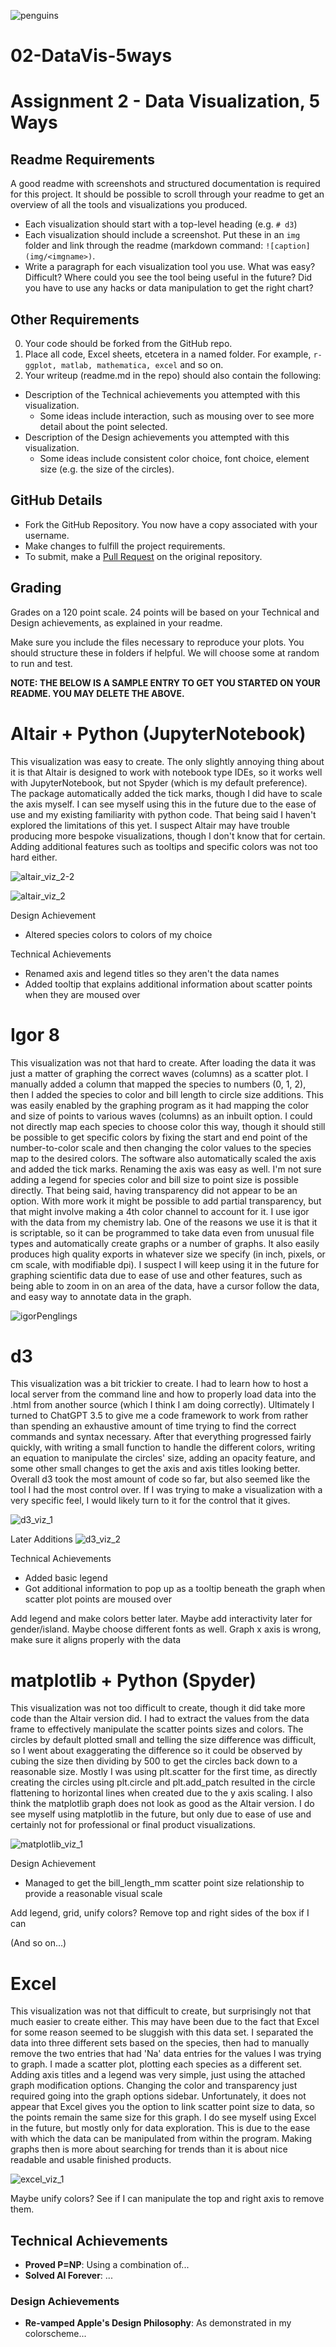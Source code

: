 
![penguins](https://github.com/cs4804-24c/a2-DataVis-5Ways/assets/412089/accc5680-3c77-4d29-9502-d3ff8cd922af)

# 02-DataVis-5ways

Assignment 2 - Data Visualization, 5 Ways  
===


Readme Requirements
---

A good readme with screenshots and structured documentation is required for this project. 
It should be possible to scroll through your readme to get an overview of all the tools and visualizations you produced.

- Each visualization should start with a top-level heading (e.g. `# d3`)
- Each visualization should include a screenshot. Put these in an `img` folder and link through the readme (markdown command: `![caption](img/<imgname>)`.
- Write a paragraph for each visualization tool you use. What was easy? Difficult? Where could you see the tool being useful in the future? Did you have to use any hacks or data manipulation to get the right chart?

Other Requirements
---

0. Your code should be forked from the GitHub repo.
1. Place all code, Excel sheets, etcetera in a named folder. For example, `r-ggplot, matlab, mathematica, excel` and so on.
2. Your writeup (readme.md in the repo) should also contain the following:

- Description of the Technical achievements you attempted with this visualization.
  - Some ideas include interaction, such as mousing over to see more detail about the point selected.
- Description of the Design achievements you attempted with this visualization.
  - Some ideas include consistent color choice, font choice, element size (e.g. the size of the circles).

GitHub Details
---

- Fork the GitHub Repository. You now have a copy associated with your username.
- Make changes to fulfill the project requirements. 
- To submit, make a [Pull Request](https://help.github.com/articles/using-pull-requests/) on the original repository.

Grading
---

Grades on a 120 point scale. 
24 points will be based on your Technical and Design achievements, as explained in your readme. 

Make sure you include the files necessary to reproduce your plots.
You should structure these in folders if helpful.
We will choose some at random to run and test.

**NOTE: THE BELOW IS A SAMPLE ENTRY TO GET YOU STARTED ON YOUR README. YOU MAY DELETE THE ABOVE.**


# Altair + Python (JupyterNotebook)

This visualization was easy to create. The only slightly annoying thing about it is that Altair is designed to work with notebook type IDEs, so it works well with JupyterNotebook, but not Spyder (which is my default preference). The package automatically added the tick marks, though I did have to scale the axis myself. I can see myself using this in the future due to the ease of use and my existing familiarity with python code. That being said I haven't explored the limitations of this yet. I suspect Altair may have trouble producing more bespoke visualizations, though I don't know that for certain. Adding additional features such as tooltips and specific colors was not too hard either.

![altair_viz_2-2](img/altair_viz_2-2.png)

![altair_viz_2](img/altair_viz_2.png)

Design Achievement
- Altered species colors to colors of my choice

Technical Achievements
- Renamed axis and legend titles so they aren't the data names
- Added tooltip that explains additional information about scatter points when they are moused over

# Igor 8

This visualization was not that hard to create. After loading the data it was just a matter of graphing the correct waves (columns) as a scatter plot. I manually added a column that mapped the species to numbers (0, 1, 2), then I added the species to color and bill length to circle size additions. This was easily enabled by the graphing program as it had mapping the color and size of points to various waves (columns) as an inbuilt option. I could not directly map each species to choose color this way, though it should still be possible to get specific colors by fixing the start and end point of the number-to-color scale and then changing the color values to the species map to the desired colors. The software also automatically scaled the axis and added the tick marks. Renaming the axis was easy as well. I'm not sure adding a legend for species color and bill size to point size is possible directly. That being said, having transparency did not appear to be an option. With more work it might be possible to add partial transparency, but that might involve making a 4th color channel to account for it. I use igor with the data from my chemistry lab. One of the reasons we use it is that it is scriptable, so it can be programmed to take data even from unusual file types and automatically create graphs or a number of graphs. It also easily produces high quality exports in whatever size we specify (in inch, pixels, or cm scale, with modifiable dpi). I suspect I will keep using it in the future for graphing scientific data due to ease of use and other features, such as being able to zoom in on an area of the data, have a cursor follow the data, and easy way to annotate data in the graph. 

![igorPenglings](img/igorPenglings.png)

# d3

This visualization was a bit trickier to create. I had to learn how to host a local server from the command line and how to properly load data into the .html from another source (which I think I am doing correctly). Ultimately I turned to ChatGPT 3.5 to give me a code framework to work from rather than spending an exhaustive amount of time trying to find the correct commands and syntax necessary. After that everything progressed fairly quickly, with writing a small function to handle the different colors, writing an equation to manipulate the circles' size, adding an opacity feature, and some other small changes to get the axis and axis titles looking better. Overall d3 took the most amount of code so far, but also seemed like the tool I had the most control over. If I was trying to make a visualization with a very specific feel, I would likely turn to it for the control that it gives.

![d3_viz_1](img/d3_viz_1.png)

Later Additions
![d3_viz_2](img/d3_viz_2.png)

Technical Achievements
- Added basic legend
- Got additional information to pop up as a tooltip beneath the graph when scatter plot points are moused over

Add legend and make colors better later. Maybe add interactivity later for gender/island. Maybe choose different fonts as well. Graph x axis is wrong, make sure it aligns properly with the data

# matplotlib + Python (Spyder)

This visualization was not too difficult to create, though it did take more code than the Altair version did. I had to extract the values from the data frame to effectively manipulate the scatter points sizes and colors. The circles by default plotted small and telling the size difference was difficult, so I went about exaggerating the difference so it could be observed by cubing the size then dividing by 500 to get the circles back down to a reasonable size. Mostly I was using plt.scatter for the first time, as directly creating the circles using plt.circle and plt.add_patch resulted in the circle flattening to horizontal lines when created due to the y axis scaling. I also think the matplotlib graph does not look as good as the Altair version. I do see myself using matplotlib in the future, but only due to ease of use and certainly not for professional or final product visualizations.

![matplotlib_viz_1](img/matplotlib_viz_1.png)

Design Achievement
- Managed to get the bill_length_mm scatter point size relationship to provide a reasonable visual scale

Add legend, grid, unify colors? Remove top and right sides of the box if I can

(And so on...)

# Excel

This visualization was not that difficult to create, but surprisingly not that much easier to create either. This may have been due to the fact that Excel for some reason seemed to be sluggish with this data set. I separated the data into three different sets based on the species, then had to manually remove the two entries that had 'Na' data entries for the values I was trying to graph. I made a scatter plot, plotting each species as a different set. Adding axis titles and a legend was very simple, just using the attached graph modification options. Changing the color and transparency just required going into the graph options sidebar. Unfortunately, it does not appear that Excel gives you the option to link scatter point size to data, so the points remain the same size for this graph. I do see myself using Excel in the future, but mostly only for data exploration. This is due to the ease with which the data can be manipulated from within the program. Making graphs then is more about searching for trends than it is about nice readable and usable finished products.

![excel_viz_1](img/excel_viz_1.png)

Maybe unify colors? See if I can manipulate the top and right axis to remove them.

## Technical Achievements
- **Proved P=NP**: Using a combination of...
- **Solved AI Forever**: ...

### Design Achievements
- **Re-vamped Apple's Design Philosophy**: As demonstrated in my colorscheme...
